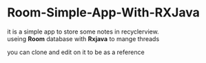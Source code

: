 # Room-Simple-App-With-RXJava
it is a simple app to store some notes in recyclerview.   
  useing **Room** database with **Rxjava** to mange threads
  <p>
you can clone and edit on it to be as a reference   
</p>
